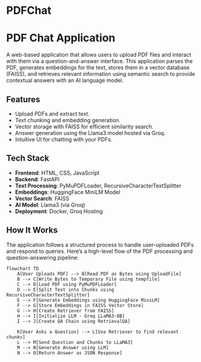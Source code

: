 # PDFChat

# PDF Chat Application

A web-based application that allows users to upload PDF files and interact with them via a question-and-answer interface. This application parses the PDF, generates embeddings for the text, stores them in a vector database (FAISS), and retrieves relevant information using semantic search to provide contextual answers with an AI language model.

## Features

- Upload PDFs and extract text.
- Text chunking and embedding generation.
- Vector storage with FAISS for efficient similarity search.
- Answer generation using the Llama3 model hosted via Groq.
- Intuitive UI for chatting with your PDFs.

## Tech Stack

- **Frontend**: HTML, CSS, JavaScript
- **Backend**: FastAPI
- **Text Processing**: PyMuPDFLoader, RecursiveCharacterTextSplitter
- **Embeddings**: HuggingFace MiniLM Model
- **Vector Search**: FAISS
- **AI Model**: Llama3 (via Groq)
- **Deployment**: Docker, Groq Hosting

## How It Works

The application follows a structured process to handle user-uploaded PDFs and respond to queries. Here’s a high-level flow of the PDF processing and question-answering pipeline:

```mermaid
flowchart TD
    A[User Uploads PDF] --> B[Read PDF as Bytes using UploadFile]
    B --> C[Write Bytes to Temporary File using tempfile]
    C --> D[Load PDF using PyMuPDFLoader]
    D --> E[Split Text into Chunks using RecursiveCharacterTextSplitter]
    E --> F[Generate Embeddings using HuggingFace MiniLM]
    F --> G[Store Embeddings in FAISS Vector Store]
    G --> H[Create Retriever from FAISS]
    H --> I[Initialize LLM - Groq LLaMA3-8B]
    I --> J[Create QA Chain using RetrievalQA]

    K[User Asks a Question] --> L[Use Retriever to find relevant chunks]
    L --> M[Send Question and Chunks to LLaMA3]
    M --> N[Generate Answer using LLM]
    N --> O[Return Answer as JSON Response]
